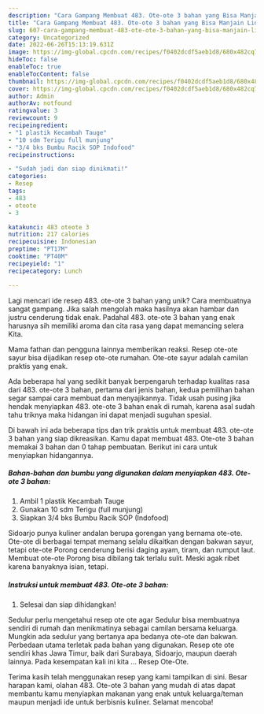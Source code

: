 ```yaml
---
description: "Cara Gampang Membuat 483. Ote-ote 3 bahan yang Bisa Manjain Lidah"
title: "Cara Gampang Membuat 483. Ote-ote 3 bahan yang Bisa Manjain Lidah"
slug: 607-cara-gampang-membuat-483-ote-ote-3-bahan-yang-bisa-manjain-lidah
category: Uncategorized
date: 2022-06-26T15:13:19.631Z
image: https://img-global.cpcdn.com/recipes/f0402dcdf5aeb1d8/680x482cq70/483-ote-ote-3-bahan-foto-resep-utama.jpg
hideToc: false
enableToc: true
enableTocContent: false
thumbnail: https://img-global.cpcdn.com/recipes/f0402dcdf5aeb1d8/680x482cq70/483-ote-ote-3-bahan-foto-resep-utama.jpg
cover: https://img-global.cpcdn.com/recipes/f0402dcdf5aeb1d8/680x482cq70/483-ote-ote-3-bahan-foto-resep-utama.jpg
author: Admin
authorAv: notfound
ratingvalue: 3
reviewcount: 9
recipeingredient:
- "1 plastik Kecambah Tauge"
- "10 sdm Terigu full munjung"
- "3/4 bks Bumbu Racik SOP Indofood"
recipeinstructions:

- "Sudah jadi dan siap dinikmati!"
categories:
- Resep
tags:
- 483
- oteote
- 3

katakunci: 483 oteote 3 
nutrition: 217 calories
recipecuisine: Indonesian
preptime: "PT17M"
cooktime: "PT40M"
recipeyield: "1"
recipecategory: Lunch

---
```





Lagi mencari ide resep 483. ote-ote 3 bahan yang unik? Cara membuatnya sangat gampang. Jika salah mengolah maka hasilnya akan hambar dan justru cenderung tidak enak. Padahal 483. ote-ote 3 bahan yang enak harusnya sih memiliki aroma dan cita rasa yang dapat memancing selera Kita.





Mama fathan dan pengguna lainnya memberikan reaksi. Resep ote-ote sayur bisa dijadikan resep ote-ote rumahan. Ote-ote sayur adalah camilan praktis yang enak.

Ada beberapa hal yang sedikit banyak berpengaruh terhadap kualitas rasa dari 483. ote-ote 3 bahan, pertama dari jenis bahan, kedua pemilihan bahan segar sampai cara membuat dan menyajikannya. Tidak usah pusing jika hendak menyiapkan 483. ote-ote 3 bahan enak di rumah, karena asal sudah tahu triknya maka hidangan ini dapat menjadi suguhan spesial.






Di bawah ini ada beberapa tips dan trik praktis untuk membuat 483. ote-ote 3 bahan yang siap dikreasikan. Kamu dapat membuat 483. Ote-ote 3 bahan memakai 3 bahan dan 0 tahap pembuatan. Berikut ini cara untuk menyiapkan hidangannya.

<!--inarticleads1-->

##### Bahan-bahan dan bumbu yang digunakan dalam menyiapkan 483. Ote-ote 3 bahan:

1. Ambil 1 plastik Kecambah Tauge
1. Gunakan 10 sdm Terigu (full munjung)
1. Siapkan 3/4 bks Bumbu Racik SOP (Indofood)


Sidoarjo punya kuliner andalan berupa gorengan yang bernama ote-ote. Ote-ote di berbagai tempat memang selalu dikaitkan dengan bakwan sayur, tetapi ote-ote Porong cenderung berisi daging ayam, tiram, dan rumput laut. Membuat ote-ote Porong bisa dibilang tak terlalu sulit. Meski agak ribet karena banyaknya isian, tetapi. 

<!--inarticleads2-->

##### Instruksi untuk membuat 483. Ote-ote 3 bahan:


1. Selesai dan siap dihidangkan!

Sedulur perlu mengetahui resep ote ote agar Sedulur bisa membuatnya sendiri di rumah dan menikmatinya sebagai camilan bersama keluarga. Mungkin ada sedulur yang bertanya apa bedanya ote-ote dan bakwan. Perbedaan utama terletak pada bahan yang digunakan. Resep ote ote sendiri khas Jawa Timur, baik dari Surabaya, Sidoarjo, maupun daerah lainnya. Pada kesempatan kali ini kita … Resep Ote-Ote. 

Terima kasih telah menggunakan resep yang kami tampilkan di sini. Besar harapan kami, olahan 483. Ote-ote 3 bahan yang mudah di atas dapat membantu kamu menyiapkan makanan yang enak untuk keluarga/teman maupun menjadi ide untuk berbisnis kuliner. Selamat mencoba!
